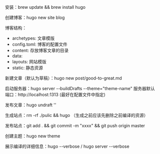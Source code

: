 安装：brew update && brew install hugo

创建博客：hugo new site blog

博客结构：

- archetypes: 文章模版
- config.toml: 博客的配置文件 
- content: 存放博客文章的目录
- data: 
- layouts: 网站模版
- static: 静态资源

新建文章（默认为草稿）：hugo new post/good-to-great.md

启动服务器：hugo server --buildDrafts --theme="theme-name"
服务器默认端口：http://localhost:1313
(最好在配置文件中指定)

发布文章：hugo undraft '<file-name>'

生成站点：rm -rf ./pulic && hugo
（生成之前应该先删除之前编译的资源）

发布站点：git add . && git commit -m "xxxx" && git push origin master

创建主题：hugo new theme 

展示编译的详细信息：hugo --verbose / hugo server --verbose



